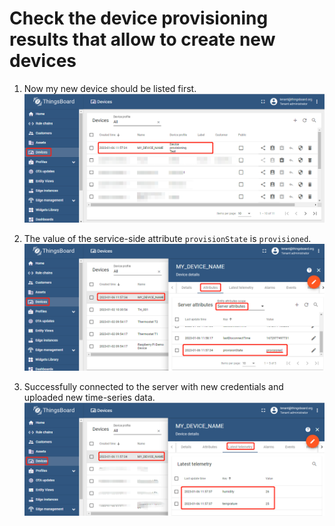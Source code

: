 # Check the device provisioning results that allow to create new devices

1. Now my new device should be listed first.
    ![image](images/device-provisioning-results-that-allow-to-create-new-devices/device-provisioning-results-that-allow-to-create-new-devices-1.png)

1.  The value of the service-side attribute `provisionState` is `provisioned`.
    ![image](images/device-provisioning-results-that-allow-to-create-new-devices/device-provisioning-results-that-allow-to-create-new-devices-2.png)

1.  Successfully connected to the server with new credentials and uploaded new time-series data.
    ![image](images/device-provisioning-results-that-allow-to-create-new-devices/device-provisioning-results-that-allow-to-create-new-devices-3.png)
